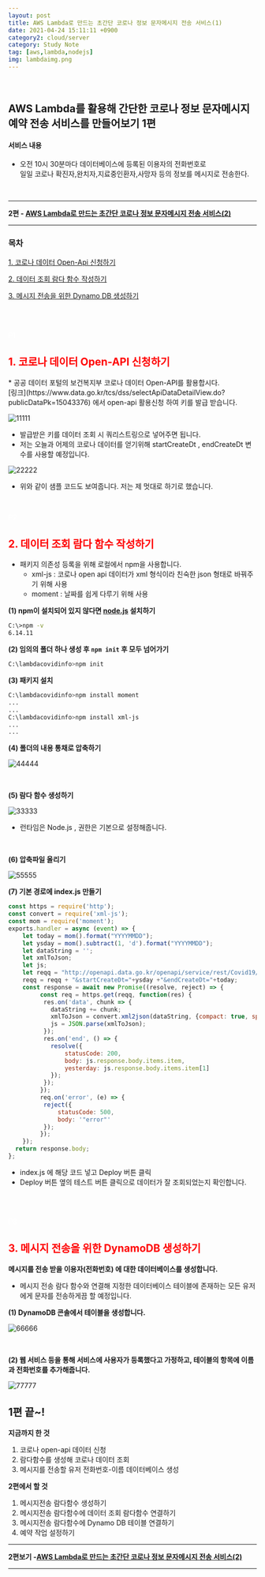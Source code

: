 ```yaml
---
layout: post
title: AWS Lambda로 만드는 초간단 코로나 정보 문자메시지 전송 서비스(1)
date: 2021-04-24 15:11:11 +0900
category2: cloud/server
category: Study Note
tag: [aws,lambda,nodejs]
img: lambdaimg.png 
---
```

<br>  

  
## AWS Lambda를 활용해 간단한 코로나 정보 문자메시지 예약 전송 서비스를 만들어보기 1편
  
#### 서비스 내용
  
* 오전 10시 30분마다 데이터베이스에 등록된 이용자의 전화번호로   
  일일 코로나 확진자,완치자,지료중인환자,사망자 등의 정보를 메시지로 전송한다.
  

<br>  


----  

**2편 - [AWS Lambda로 만드는 초간단 코로나 정보 문자메시지 전송 서비스(2)](/lambdasms2/)**

----




### 목차  

[1. 코로나 데이터 Open-Api 신청하기](#P1)    

[2. 데이터 조회 람다 함수 작성하기](#P2)  

[3. 메시지 전송을 위한 Dynamo DB 생성하기](#P3)


<br>  
  

  
<br>  
<p id="P1" style="color:white;">P1</p>
<h2 style='color:red'>1. 코로나 데이터 Open-API 신청하기 </h2>   
* 공공 데이터 포털의 보건복지부 코로나 데이터 Open-API를 활용합시다. <br>  
[링크](https://www.data.go.kr/tcs/dss/selectApiDataDetailView.do?publicDataPk=15043376) 에서 open-api 활용신청 하여 키를 발급 받습니다.
  
![11111](https://user-images.githubusercontent.com/76927397/123718167-6fbae200-d8b9-11eb-8ee1-a3a2a0482165.PNG)
   
* 발급받은 키를 데이터 조회 시 쿼리스트링으로 넣어주면 됩니다.  
* 저는 오늘과 어제의 코로나 데이터를 얻기위해 startCreateDt , endCreateDt 변수를 사용할 예정입니다.  
  
![22222](https://user-images.githubusercontent.com/76927397/123718503-3df64b00-d8ba-11eb-9f56-7ef2cc1aba40.PNG)
  
* 위와 같이 샘플 코드도 보여줍니다. 저는 제 멋대로 하기로 했습니다.

  
<br>  
  
<p id="P2" style="color:white;">P2</p>
<h2 style='color:red'>2. 데이터 조회 람다 함수 작성하기 </h2>  
  
* 패키지 의존성 등록을 위해 로컬에서 npm을 사용합니다.  
  * xml-js : 코로나 open api 데이터가 xml 형식이라 친숙한 json 형태로 바꿔주기 위해 사용
  * moment : 날짜를 쉽게 다루기 위해 사용
  
**(1) npm이 설치되어 있지 않다면 [node.js](https://nodejs.org/en/) 설치하기**  
 
```bash
C:\>npm -v
6.14.11
```  

**(2) 임의의 폴더 하나 생성 후 ``` npm init ```  후 모두 넘어가기**
  
```bash
C:\lambdacovidinfo>npm init
```
**(3) 패키지 설치**
```bash
C:\lambdacovidinfo>npm install moment  
...
...
C:\lambdacovidinfo>npm install xml-js  
...
...
```
**(4) 폴더의 내용 통채로 압축하기**  
  
![44444](https://user-images.githubusercontent.com/76927397/123720702-aeec3180-d8bf-11eb-9926-71885a8436ea.PNG)  
  
<br>  

**(5) 람다 함수 생성하기** 
  
![33333](https://user-images.githubusercontent.com/76927397/123718800-0fc53b00-d8bb-11eb-8cdb-c3e8e093582d.PNG)

* 런타임은 Node.js , 권한은 기본으로 설정해줍니다.  
  
<br>  

  
**(6) 압축파일 올리기**  
  
![55555](https://user-images.githubusercontent.com/76927397/123723623-c0d0d300-d8c5-11eb-837e-5a551e464f4a.PNG)
  
  
**(7) 기본 경로에 index.js 만들기**  
  
```javascript 
const https = require('http');
const convert = require('xml-js');
const mom = require('moment');
exports.handler = async (event) => {
    let today = mom().format("YYYYMMDD");
    let ysday = mom().subtract(1, 'd').format("YYYYMMDD");
    let dataString = '';
    let xmlToJson;
    let js;
    let reqq = "http://openapi.data.go.kr/openapi/service/rest/Covid19/getCovid19InfStateJson?serviceKey=YOURKEY";
    reqq = reqq + "&startCreateDt="+ysday +"&endCreateDt="+today;
    const response = await new Promise((resolve, reject) => {
         const req = https.get(reqq, function(res) {
          res.on('data', chunk => {
            dataString += chunk;
            xmlToJson = convert.xml2json(dataString, {compact: true, spaces: 4});
            js = JSON.parse(xmlToJson);
          });
          res.on('end', () => {
            resolve({
                statusCode: 200,
                body: js.response.body.items.item,
                yesterday: js.response.body.items.item[1]
            });
          });
         });
         req.on('error', (e) => {
          reject({
              statusCode: 500,
              body: '"error"'
          });
         });
    });
  return response.body;
};

```  
* index.js 에 해당 코드 넣고 Deploy 버튼 클릭  
* Deploy 버튼 옆의 테스트 버튼 클릭으로 데이터가 잘 조회되었는지 확인합니다.


<br><br>  

  
<p id="P3" style="color:white;">P3</p>
<h2 style='color:red'>3. 메시지 전송을 위한 DynamoDB 생성하기 </h2>  

**메시지를 전송 받을 이용자(전화번호) 에 대한 데이터베이스를 생성합니다.**  
 * 메시지 전송 람다 함수와 연결해 지정한 데이터베이스 테이블에 존재하는 모든 유저에게 문자를 전송하게끔 할 예정입니다.  
  
**(1) DynamoDB 콘솔에서 테이블을 생성합니다.**  

![66666](https://user-images.githubusercontent.com/76927397/123726072-435b9180-d8ca-11eb-93bf-d30068b15274.PNG)

  
<br>
  
**(2) 웹 서비스 등을 통해 서비스에 사용자가 등록했다고 가정하고, 테이블의 항목에 이름과 전화번호를 추가해줍니다.**

![77777](https://user-images.githubusercontent.com/76927397/123726354-c67ce780-d8ca-11eb-8899-e02b7f099bb7.PNG)
   

## 1편 끝~!  

**지금까지 한 것**  
1. 코로나 open-api 데이터 신청
2. 람다함수를 생성해 코로나 데이터 조회
3. 메시지를 전송할 유저 전화번호-이름 데이터베이스 생성  

**2편에서 할 것**  
1. 메시지전송 람다함수 생성하기  
2. 메시지전송 람다함수에 데이터 조회 람다함수 연결하기
3. 메시지전송 람다함수에 Dynamo DB 테이블 연결하기
4. 예약 작업 설정하기
  
  
----  

**2편보기 -[AWS Lambda로 만드는 초간단 코로나 정보 문자메시지 전송 서비스(2)](/lambdasms2/)**

----